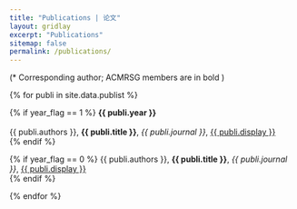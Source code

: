 ```yaml
---
title: "Publications | 论文"
layout: gridlay
excerpt: "Publications"
sitemap: false
permalink: /publications/
---
```


<p></p>

(* Corresponding author; ACMRSG members are in bold )

<p></p>

{% for publi in site.data.publist %}

  {% if year_flag == 1 %}
    <b>{{ publi.year }}</b>
    <br />  
    {{ publi.authors }}, <b>{{ publi.title }}</b>, <em>{{  publi.journal }}</em>, <a href="{{ publi.url }}">{{ publi.display }}</a>
    <br /> 
  {% endif %}

  {% if year_flag == 0 %}
    {{ publi.authors }}, <b>{{ publi.title }}</b>, <em>{{  publi.journal }}</em>, <a href="{{ publi.url }}">{{ publi.display }}</a>
    <br /> 
  {% endif %}

{% endfor %}
